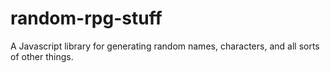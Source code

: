 # random-rpg-stuff
A Javascript library for generating random names, characters, and all sorts of other things.
